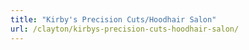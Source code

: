 ```yaml
---
title: "Kirby's Precision Cuts/Hoodhair Salon"
url: /clayton/kirbys-precision-cuts-hoodhair-salon/
---
```

